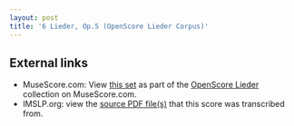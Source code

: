 ```yaml
---
layout: post
title: '6 Lieder, Op.5 (OpenScore Lieder Corpus)'
---
```


## External links

- MuseScore.com: View [this set] as part of the [OpenScore Lieder] collection on MuseScore.com.
- IMSLP.org: view the [source PDF file(s)][IMSLP] that this score was transcribed from.

[IMSLP]: https://imslp.org/wiki/Special:ReverseLookup/24063
[this set]: https://musescore.com/openscore-lieder-corpus/sets/5051360
[OpenScore Lieder]: https://musescore.com/openscore-lieder-corpus
